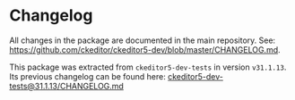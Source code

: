 Changelog
=========

All changes in the package are documented in the main repository. See: https://github.com/ckeditor/ckeditor5-dev/blob/master/CHANGELOG.md.

This package was extracted from `ckeditor5-dev-tests` in version `v31.1.13`. Its previous changelog can be found here: [ckeditor5-dev-tests@31.1.13/CHANGELOG.md](https://github.com/ckeditor/ckeditor5-dev/blob/v31.1.13/packages/ckeditor5-dev-tests/CHANGELOG.md)
